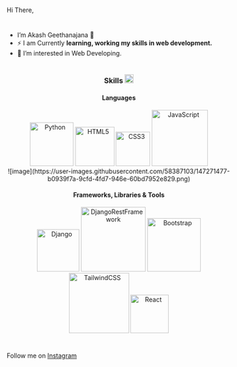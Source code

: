  Hi There, <img src="https://raw.githubusercontent.com/MartinHeinz/MartinHeinz/master/wave.gif" width="15px">
#
- I’m Akash Geethanajana :hugs:
- ⚡ I am Currently **learning, working my skills in web development.**
- 👀 I’m interested in Web Developing.

#

<h3 align="center">
  Skills <img src = "https://media2.giphy.com/media/QssGEmpkyEOhBCb7e1/giphy.gif?cid=ecf05e47a0n3gi1bfqntqmob8g9aid1oyj2wr3ds3mg700bl&rid=giphy.gif" width = 20px> 
</h3>

<div align="center">
  <h4>Languages</h4>
  <img alt="Python" width="98px" src="https://img.shields.io/badge/python-1a1e33?style=for-the-badge&logo=python&logoColor=465dc7" />
  <img alt="HTML5" width="88px" src="https://img.shields.io/badge/HTML5-E34F26?style=for-the-badge&logo=html5&logoColor=white" />
  <img alt="CSS3" width="77px" src="https://img.shields.io/badge/CSS3-1572B6?style=for-the-badge&logo=css3&logoColor=white" />
  <img alt="JavaScript" width="126px" src="https://img.shields.io/badge/JavaScript-F7DF1E?style=for-the-badge&logo=javascript&logoColor=black" />
  
  <br/>
  ![image](https://user-images.githubusercontent.com/58387103/147271477-b0939f7a-9cfd-4fd7-946e-60bd7952e829.png)

  <h4>Frameworks, Libraries & Tools</h4>
  
  <img alt="Django" width="95px" src="https://img.shields.io/badge/django-%23092E20.svg?style=for-the-badge&logo=django&logoColor=61DAFB" />
  <img alt="DjangoRestFramework" width="145px" src="https://img.shields.io/badge/DJANGO-REST-ff1709?style=for-the-badge&logo=django&logoColor=white&color=ff1709&labelColor=gray" />
  <img alt="Bootstrap" width="120px" src="https://img.shields.io/badge/bootstrap-%23563D7C.svg?style=for-the-badge&logo=bootstrap&logoColor=white" />
  <img alt="TailwindCSS" width="135px" src="https://img.shields.io/badge/tailwindcss-%2338B2AC.svg?style=for-the-badge&logo=tailwind-css&logoColor=white" />
  <img alt="React" width="86px" src="https://img.shields.io/badge/React-20232A?style=for-the-badge&logo=react&logoColor=61DAFB" />
  
  
  
  
</div>
 
#



 Follow me on [Instagram](https://www.instagram.com/geeth_akash_/)

